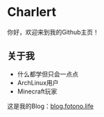 # Charlert
你好，欢迎来到我的Github主页！

## 关于我
- 什么都学但只会一点点
- ArchLinux用户
- Minecraft玩家

这是我的Blog：[blog.fotono.life](http://blog.fotono.life)
